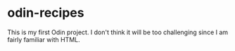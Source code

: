 # odin-recipes
This is my first Odin project. I don't think it will be too challenging since I am fairly familiar with HTML.